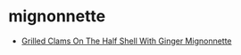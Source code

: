 # mignonnette

 * [Grilled Clams On The Half Shell With Ginger Mignonnette](../index/g/grilled-clams-on-the-half-shell-with-ginger-mignonnette-106992.json)
